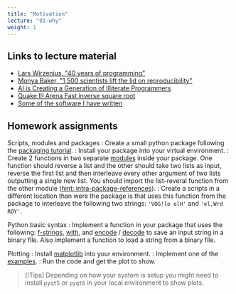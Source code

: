 ```yaml
---
title: "Motivation"
lecture: "01-why"
weight: 1
---
```


## Links to lecture material

- [Lars Wirzenius, "40 years of programming"](https://liw.fi/40/)
- [Monya Baker, "1,500 scientists lift the lid on reproducibility"](https://www.nature.com/articles/533452a)
- [AI is Creating a Generation of Illiterate Programmers](https://nmn.gl/blog/ai-illiterate-programmers)
- [Quake III Arena Fast inverse square root](https://en.wikipedia.org/wiki/Fast_inverse_square_root)
- [Some of the software I have written](https://danielk.developer.irf.se/software/)


## Homework assignments

Scripts, modules and packages
: Create a small python package following the [packaging tutorial](https://packaging.python.org/en/latest/tutorials/packaging-projects/).
: Install your package into your virtual environment.
: Create 2 functions in two separate [modules](https://docs.python.org/3/tutorial/modules.html) inside your package. One function should reverse a list and the other should take two lists as input, reverse the first list and then interleave every other argument of two lists outputting a single new list. You should import the list-reveral function from the other module ([hint: intra-package-references](https://docs.python.org/3/tutorial/modules.html#intra-package-references)).
: Create a scripts in a different location than were the package is that uses this function from the package to interleave the following two strings: `'VOG!lo olH'` and `'el,Wrd ROY'`. 

Python basic syntax
: Implement a function in your package that uses the following: [f-strings](https://docs.python.org/3/tutorial/inputoutput.html#formatted-string-literals), [with](https://docs.python.org/3/reference/compound_stmts.html#with), and [encode](https://docs.python.org/3/library/stdtypes.html#str.encode) / [decode](https://docs.python.org/3/library/stdtypes.html#bytes.decode) to save an input string in a binary file. Also implement a function to load a string from a binary file.

Plotting
: Install [matplotlib](https://matplotlib.org/) into your environment.
: Implement one of the [examples](https://matplotlib.org/stable/gallery/index).
: Run the code and get the plot to show. 


> [!Tips]
> Depending on how your system is setup you might need to install `pyqt5` or `pyqt6` in your local environment to show plots. 
